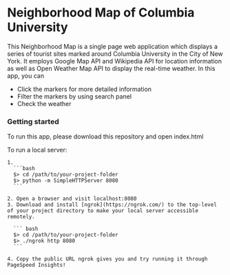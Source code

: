 # Neighborhood Map of Columbia University


This Neighborhood Map is a single page web application which displays a series of tourist sites marked around Columbia University in the City of New York. It employs Google Map API and Wikipedia API for location information as well as Open Weather Map API to display the real-time weather. In this app, you can

  - Click the markers for more detailed information
  - Filter the markers by using search panel
  - Check the weather


### Getting started

To run this app, please download this repository and open index.html

To run a local server:

	1. 
	  ```bash
	  $> cd /path/to/your-project-folder
	  $> python -m SimpleHTTPServer 8080
	  ```

	2. Open a browser and visit localhost:8080
	3. Download and install [ngrok](https://ngrok.com/) to the top-level of your project directory to make your local server accessible remotely.

	  ``` bash
	  $> cd /path/to/your-project-folder
	  $> ./ngrok http 8080
	  ```

	4. Copy the public URL ngrok gives you and try running it through PageSpeed Insights!